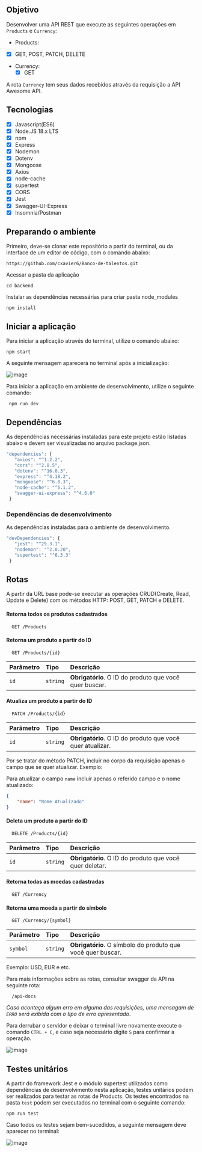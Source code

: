 ## Objetivo

Desenvolver uma API REST que execute as seguintes operações em `Products` e `Currency`:

- Products:
 - [X] GET, POST, PATCH, DELETE
- Currency: 
  - [X] GET

A rota `Currency` tem seus dados recebidos através da requisição a API Awesome API.

## Tecnologias

- [X] Javascript(ES6)
- [X] Node.JS 18.x LTS
- [X] npm
- [X] Express
- [X] Nodemon
- [X] Dotenv
- [X] Mongoose
- [X] Axios
- [X] node-cache
- [X] supertest
- [X] CORS
- [X] Jest
- [X] Swagger-UI-Express
- [X] Insomnia/Postman 

## Preparando o ambiente

Primeiro, deve-se clonar este repositório a partir do terminal, ou da interface de um editor de código, com o comando abaixo:

```
https://github.com/cxavier6/Banco-de-talentos.git
```
Acessar a pasta da aplicação

```
cd backend
```
Instalar as dependências necessárias para criar pasta node_modules

```
npm install
```

## Iniciar a aplicação
 
 Para iniciar a aplicação através do terminal, utilize o comando abaixo:
 
 ```
 npm start
 ```
 A seguinte mensagem aparecerá no terminal após a inicialização:
 
 ![image](https://user-images.githubusercontent.com/79461028/182654178-d3eaf28b-c071-49aa-8647-e074c375195f.png)

 Para iniciar a aplicação em ambiente de desenvolvimento, utilize o seguinte comando:

```
 npm run dev
 ```


## Dependências
As dependências necessárias instaladas para este projeto estão listadas abaixo e devem ser visualizadas no arquivo package.json.
 
 ```javascript
 "dependencies": {
    "axios": "^1.2.2",
    "cors": "^2.8.5",
    "dotenv": "^16.0.3",
    "express": "^4.18.2",
    "mongoose": "^6.8.3",
    "node-cache": "^5.1.2",
    "swagger-ui-express": "^4.6.0"
  }
 ```
 
 ### Dependências de desenvolvimento
 
 As dependências instaladas para o ambiente de desenvolvimento.
 
 ```javascript
 "devDependencies": {
    "jest": "^29.3.1",
    "nodemon": "^2.0.20",
    "supertest": "^6.3.3"
  }
 ```
 
 ## Rotas
 
A partir da URL base pode-se executar as operações CRUD(Create, Read, Update e Delete) com os métodos HTTP: POST, GET, PATCH e DELETE.
 
 #### Retorna todos os produtos cadastrados

```http
  GET /Products
```

#### Retorna um produto a partir do ID

```http
  GET /Products/{id}
```

| Parâmetro   | Tipo       | Descrição                                   |
| :---------- | :--------- | :------------------------------------------ |
| `id`      | `string` | **Obrigatório**. O ID do produto que você quer buscar.|

#### Atualiza um produto a partir do ID

```http
  PATCH /Products/{id}
```

| Parâmetro   | Tipo       | Descrição                                   |
| :---------- | :--------- | :------------------------------------------ |
| `id`      | `string` | **Obrigatório**. O ID do produto que você quer atualizar.|

Por se tratar do método PATCH, incluir no corpo da requisição apenas o campo que se quer
atualizar. Exemplo:

Para atualizar o campo `name` incluir apenas o referido campo e o nome atualizado:
```json
{
    "name": "Nome Atualizado"
}
```
#### Deleta um produto a partir do ID

```http
  DELETE /Products/{id}
```

| Parâmetro   | Tipo       | Descrição                                   |
| :---------- | :--------- | :------------------------------------------ |
| `id`      | `string` | **Obrigatório**. O ID do produto que você quer deletar.|

#### Retorna todas as moedas cadastradas

```http
  GET /Currency
```
#### Retorna uma moeda a partir do símbolo

```http
  GET /Currency/{symbol}
```

| Parâmetro   | Tipo       | Descrição                                   |
| :---------- | :--------- | :------------------------------------------ |
| `symbol`      | `string` | **Obrigatório**. O símbolo do produto que você quer buscar.|

Exemplo: USD, EUR e etc.

Para mais informações sobre as rotas, consultar swagger da API na seguinte rota:

```http
  /api-docs
```
 
<i>Caso aconteça algum erro em alguma das requisições, uma mensagam de `ERRO` será exibida com o tipo de erro apresentado</i>.

Para derrubar o servidor e deixar o terminal livre novamente execute o comando `CTRL + C`, e caso seja necessário digite `S` para confirmar a operação.

![image](https://user-images.githubusercontent.com/79461028/182672924-fb76aac3-d477-45a3-b3c9-2e444e38bb75.png)

## Testes unitários

A partir do framework Jest e o módulo supertest utilizados como dependências de desenvolvimento nesta aplicação, testes unitários podem ser realizados para testar as rotas de Products.
Os testes encontrados na pasta `test` podem ser executados no terminal com o seguinte comando:

```
npm run test
```
Caso todos os testes sejam bem-sucedidos, a seguinte mensagem deve aparecer no terminal:

![image](https://user-images.githubusercontent.com/79461028/182672313-5f535afa-9f99-4276-9575-18c797ddec0e.png)
